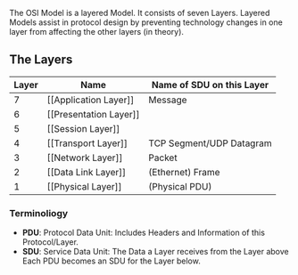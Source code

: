 The OSI Model is a layered Model. It consists of seven Layers.
Layered Models assist in protocol design by preventing technology changes in one layer from affecting the other layers (in theory).

## The Layers

| Layer | Name | Name of SDU on this Layer |
| ---- | ---- | ---- |
| 7 | [[Application Layer]] | Message |
| 6 | [[Presentation Layer]] |  |
| 5 | [[Session Layer]] |  |
| 4 | [[Transport Layer]] | TCP Segment/UDP Datagram |
| 3 | [[Network Layer]] | Packet |
| 2 | [[Data Link Layer]] | (Ethernet) Frame |
| 1 | [[Physical Layer]] | (Physical PDU) |

### Terminoliogy
- **PDU**: Protocol Data Unit: Includes Headers and Information of this Protocol/Layer.
- **SDU**: Service Data Unit: The Data a Layer receives from the Layer above
Each PDU becomes an SDU for the Layer below.
